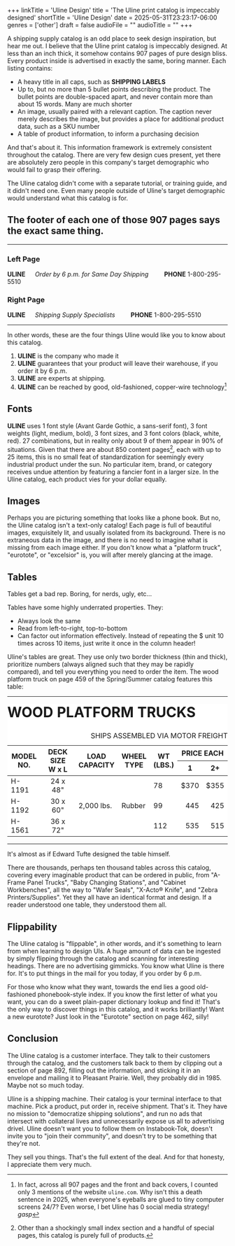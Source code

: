 +++
linkTitle = 'Uline Design'
title = 'The Uline print catalog is impeccably designed'
shortTitle = 'Uline Design'
date = 2025-05-31T23:23:17-06:00
genres = ['other']
draft = false
audioFile = ""
audioTitle = ""
+++

A shipping supply catalog is an odd place to seek design inspiration, but hear me out. I believe that the Uline print catalog is impeccably designed. At less than an inch thick, it somehow contains 907 pages of pure design bliss. Every product inside is advertised in exactly the same, boring manner. Each listing contains:

- A heavy title in all caps, such as **SHIPPING LABELS**
- Up to, but no more than 5 bullet points describing the product. The bullet points are double-spaced apart, and never contain more than about 15 words. Many are much shorter
- An image, usually paired with a relevant caption. The caption never merely describes the image, but provides a place for additional product data, such as a SKU number
- A table of product information, to inform a purchasing decision

And that's about it. This information framework is extremely consistent throughout the catalog. There are very few design cues present, yet there are absolutely zero people in this company's target demographic who would fail to grasp their offering.

The Uline catalog didn't come with a separate tutorial, or training guide, and it didn't need one. Even many people outside of Uline's target demographic would understand what this catalog is for.

## The footer of each one of those 907 pages says the exact same thing. 

---

### Left Page

**ULINE** &emsp; *Order by 6 p.m. for Same Day Shipping* &emsp;&emsp; **PHONE** 1-800-295-5510

### Right Page

**ULINE** &emsp; *Shipping Supply Specialists* &emsp;&emsp; **PHONE** 1-800-295-5510

---

In other words, these are the four things Uline would like you to know about this catalog.

1) **ULINE** is the company who made it
2) **ULINE** guarantees that your product will leave their warehouse, if you order it by 6 p.m.
3) **ULINE** are experts at shipping.
4) **ULINE** can be reached by good, old-fashioned, copper-wire technology[^website]


## Fonts

**ULINE** uses 1 font style (Avant Garde Gothic, a sans-serif font), 3 font weights (light, medium, bold), 3 font sizes, and 3 font colors (black, white, red). 27 combinations, but in reality only about 9 of them appear in 90% of situations. Given that there are about 850 content pages[^other-pages], each with up to 25 items, this is no small feat of standardization for seemingly every industrial product under the sun. No particular item, brand, or category receives undue attention by featuring a fancier font in a larger size. In the Uline catalog, each product vies for your dollar equally.

## Images

Perhaps you are picturing something that looks like a phone book. But no, the Uline catalog isn't a text-only catalog! Each page is full of beautiful images, exquisitely lit, and usually isolated from its background. There is no extraneous data in the image, and there is no need to imagine what is missing from each image either. If you don't know what a "platform truck", "eurotote", or "excelsior" is, you will after merely glancing at the image. 

## Tables

Tables get a bad rep. Boring, for nerds, ugly, etc...

Tables have some highly underrated properties. They:

- Always look the same
- Read from left-to-right, top-to-bottom
- Can factor out information effectively. Instead of repeating the $ unit 10 times across 10 items, just write it once in the column header!

Uline's tables are great. They use only two border thickness (thin and thick), prioritize numbers (always aligned such that they may be rapidly compared), and tell you everything you need to order the item. The wood platform truck on page 459 of the Spring/Summer catalog features this table:

---

<table style="background: white;">
    <caption style="text-align: left; font-weight: bold; font-size: 32px;">WOOD PLATFORM TRUCKS</caption>
    <caption style="text-align: right;">SHIPS ASSEMBLED VIA MOTOR FREIGHT</caption>
    <thead>
        <tr>
            <th style="text-align: center;" rowspan=2>MODEL<br>NO.</th>
            <th style="text-align: center;" rowspan=2>DECK SIZE<br>W x L</th>
            <th style="text-align: center;" rowspan=2>LOAD<br>CAPACITY</th>
            <th style="text-align: center;" rowspan=2>WHEEL<br>TYPE</th>
            <th style="text-align: center;" rowspan=2>WT<br>(LBS.)</th>
            <th style="text-align: center;" colspan=2>PRICE EACH</th>
        </tr>
        <tr>
            <th style="text-align: center;">1</th>
            <th style="text-align: center;">2+</th>
        </tr>
    </thead>
    <tbody>
        <tr>
            <td>H-1191</td>
            <td style="text-align: center;">24 x 48"</td>
            <td rowspan=3>2,000 lbs.</td>
            <td rowspan=3>Rubber</td>
            <td>78</td>
            <td style="text-align: right;">$370</td>
            <td style="text-align: right;">$355</td>
        </tr>
        <tr>
            <td>H-1192</td>
            <td style="text-align: center;">30 x 60"</td>
            <td>99</td>
            <td style="text-align: right;">445</td>
            <td style="text-align: right;">425</td>
        </tr>
        <tr>
            <td>H-1561</td>
            <td style="text-align: center;">36 x 72"</td>
            <td>112</td>
            <td style="text-align: right;">535</td>
            <td style="text-align: right;">515</td>
        </tr>
</table>

---

It's almost as if Edward Tufte designed the table himself.

There are thousands, perhaps ten thousand tables across this catalog, covering every imaginable product that can be ordered in public, from "A-Frame Panel Trucks", "Baby Changing Stations", and "Cabinet Workbenches", all the way to "Wafer Seals", "X-Acto® Knife", and "Zebra Printers/Supplies". Yet they all have an identical format and design. If a reader understood one table, they understood them all.

## Flippability

The Uline catalog is "flippable", in other words, and it's something to learn from when learning to design UIs. A huge amount of data can be ingested by simply flipping through the catalog and scanning for interesting headings. There are no advertising gimmicks. You know what Uline is there for. It's to put things in the mail for you today, if you order by 6 p.m.

For those who know what they want, towards the end lies a good old-fashioned phonebook-style index. If you know the first letter of what you want, you can do a sweet plain-paper dictionary lookup and find it! That's the only way to discover things in this catalog, and it works brilliantly! Want a new eurotote? Just look in the "Eurotote" section on page 462, silly!

## Conclusion

The Uline catalog is a customer interface. They talk to their customers through the catalog, and the customers talk back to them by clipping out a section of page 892, filling out the information, and sticking it in an envelope and mailing it to Pleasant Prairie. Well, they probably did in 1985. Maybe not so much today.

Uline is a shipping machine. Their catalog is your terminal interface to that machine. Pick a product, put order in, receive shipment. That's it. They have no mission to "democratize shipping solutions", and run no ads that intersect with collateral lives and unnecessarily expose us all to advertising drivel. Uline doesn't want you to follow them on Instabook-Tok, doesn't invite you to "join their community", and doesn't try to be something that they're not. 

They sell you things. That's the full extent of the deal. And for that honesty, I appreciate them very much.

[^website]: In fact, across all 907 pages and the front and back covers, I counted only 3 mentions of the website `uline.com`. Why isn't this a death sentence in 2025, when everyone's eyeballs are glued to tiny computer screens 24/7? Even worse, I bet Uline has 0 social media strategy! *gasp*
[^other-pages]: Other than a shockingly small index section and a handful of special pages, this catalog is purely full of products.
